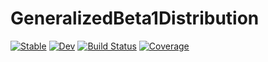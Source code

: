 # GeneralizedBeta1Distribution

[![Stable](https://img.shields.io/badge/docs-stable-blue.svg)](https://mattiasvillani.github.io/GeneralizedBeta1Distribution.jl/stable/)
[![Dev](https://img.shields.io/badge/docs-dev-blue.svg)](https://mattiasvillani.github.io/GeneralizedBeta1Distribution.jl/dev/)
[![Build Status](https://github.com/mattiasvillani/GeneralizedBeta1Distribution.jl/actions/workflows/CI.yml/badge.svg?branch=main)](https://github.com/mattiasvillani/GeneralizedBeta1Distribution.jl/actions/workflows/CI.yml?query=branch%3Amain)
[![Coverage](https://codecov.io/gh/mattiasvillani/GeneralizedBeta1Distribution.jl/branch/main/graph/badge.svg)](https://codecov.io/gh/mattiasvillani/GeneralizedBeta1Distribution.jl)
